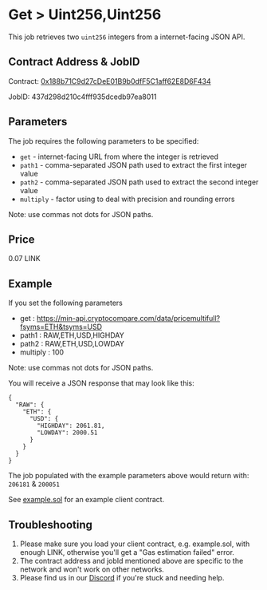 # Get > Uint256,Uint256

This job retrieves two `uint256` integers from a internet-facing JSON API.

## Contract Address & JobID
  
Contract: [0x188b71C9d27cDeE01B9b0dfF5C1aff62E8D6F434](https://mumbai.polygonscan.com/address/0x188b71C9d27cDeE01B9b0dfF5C1aff62E8D6F434)

JobID: 437d298d210c4fff935dcedb97ea8011

## Parameters

The job requires the following parameters to be specified:

* `get` - internet-facing URL from where the integer is retrieved
* `path1` - comma-separated JSON path used to extract the first integer value
* `path2` - comma-separated JSON path used to extract the second integer value
* `multiply` - factor using to deal with precision and rounding errors

Note: use commas not dots for JSON paths.

## Price

0.07 LINK

## Example

If you set the following parameters

* get : https://min-api.cryptocompare.com/data/pricemultifull?fsyms=ETH&tsyms=USD
* path1 : RAW,ETH,USD,HIGHDAY
* path2 : RAW,ETH,USD,LOWDAY
* multiply : 100

Note: use commas not dots for JSON paths.

You will receive a JSON response that may look like this:

    {
      "RAW": {
        "ETH": {
          "USD": {
            "HIGHDAY": 2061.81,
            "LOWDAY": 2000.51
          }
        }
      }
    }

The job populated with the example parameters above would return with: `206181` & `200051`

See [example.sol](example.sol) for an example client contract.

## Troubleshooting

1. Please make sure you load your client contract, e.g. example.sol, with enough LINK, otherwise you'll get a "Gas estimation failed" error.
2. The contract address and jobId mentioned above are specific to the network and won't work on other networks.
3. Please find us in our [Discord](https://discord.gg/JxKT6R9Xpz) if you're stuck and needing help. 